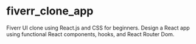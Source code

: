 # fiverr_clone_app
 Fiverr UI clone using React.js and CSS for beginners. Design a React app using functional React components, hooks, and React Router Dom.
